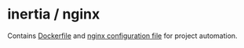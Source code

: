 # inertia / nginx

Contains [Dockerfile](https://gitlab.com/sc20aim/inertia/-/blob/main/nginx/Dockerfile) and [nginx configuration file](https://gitlab.com/sc20aim/inertia/-/blob/main/nginx/nginx.conf) for project automation.
